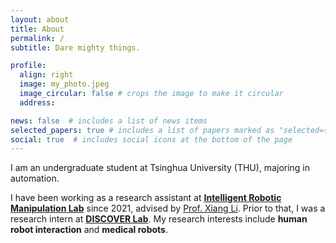 ```yaml
---
layout: about
title: About
permalink: /
subtitle: Dare mighty things.

profile:
  align: right
  image: my_photo.jpeg
  image_circular: false # crops the image to make it circular
  address: 

news: false  # includes a list of news items
selected_papers: true # includes a list of papers marked as "selected={true}"
social: true  # includes social icons at the bottom of the page
---
```


I am an undergraduate student at Tsinghua University (THU), majoring in automation.

I have been working as a research assistant at **[Intelligent Robotic Manipulation Lab](https://sites.google.com/view/homepageoflixiang/home)** since 2021, advised by [Prof. Xiang Li](https://scholar.google.com.sg/citations?hl=zh-CN&user=6EIX-JQAAAAJ).
Prior to that, I was a research intern at **[DISCOVER Lab](https://github.com/AIR-DISCOVER)**.
My research interests include **human robot interaction** and **medical robots**.

